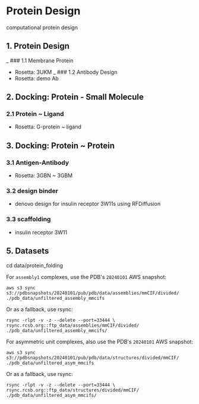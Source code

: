 # Protein Design
computational protein design

## 1. Protein Design
_ ### 1.1 Membrane Protein
 - Rosetta: 3UKM
_ ### 1.2 Antibody Design
 - Rosetta: demo Ab
## 2. Docking: Protein - Small Molecule
### 2.1 Protein ~ Ligand
 - Rosetta: G-protein ~ ligand
 
## 3. Docking: Protein ~ Protein
### 3.1 Antigen-Antibody
 - Rosetta: 3GBN ~ 3GBM
### 3.2 design binder
 - denovo design for insulin receptor 3W11s using RFDiffusion
### 3.3 scaffolding
 - insulin receptor 3W11
## 5. Datasets
cd data/protein_folding

For `assembly1` complexes, use the PDB's `20240101` AWS snapshot:
```
aws s3 sync s3://pdbsnapshots/20240101/pub/pdb/data/assemblies/mmCIF/divided/ ./pdb_data/unfiltered_assembly_mmcifs
```
Or as a fallback, use rsync:
```
rsync -rlpt -v -z --delete --port=33444 \
rsync.rcsb.org::ftp_data/assemblies/mmCIF/divided/ ./pdb_data/unfiltered_assembly_mmcifs/
```
For asymmetric unit complexes, also use the PDB's `20240101` AWS snapshot:
```
aws s3 sync s3://pdbsnapshots/20240101/pub/pdb/data/structures/divided/mmCIF/ ./pdb_data/unfiltered_asym_mmcifs
```
Or as a fallback, use rsync:
```
rsync -rlpt -v -z --delete --port=33444 \
rsync.rcsb.org::ftp_data/structures/divided/mmCIF/ ./pdb_data/unfiltered_asym_mmcifs/
```
